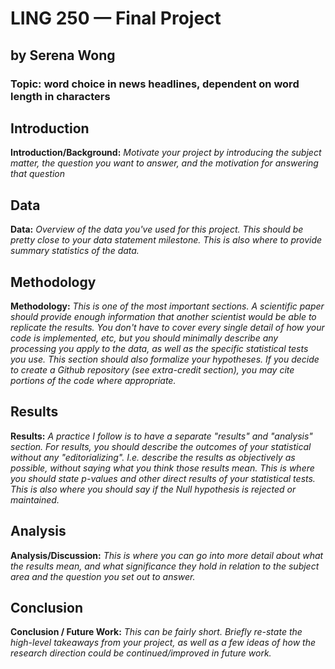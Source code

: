 # LING 250 — Final Project
## by Serena Wong ##

### Topic: word choice in news headlines, dependent on word length in characters

## Introduction
**Introduction/Background:** *Motivate your project by introducing the subject matter, the question you want to answer, and the motivation for answering that question*

## Data

**Data:** *Overview of the data you've used for this project. This should be pretty close to your data statement milestone. This is also where to provide summary statistics of the data.*

## Methodology 

**Methodology:** *This is one of the most important sections. A scientific paper should provide enough information that another scientist would be able to replicate the results. You don't have to cover every single detail of how your code is implemented, etc, but you should minimally describe any processing you apply to the data, as well as the specific statistical tests you use. This section should also formalize your hypotheses. If you decide to create a Github repository (see extra-credit section), you may cite portions of the code where appropriate.*

## Results

**Results:** *A practice I follow is to have a separate "results" and "analysis" section. For results, you should describe the outcomes of your statistical without any "editorializing". I.e. describe the results as objectively as possible, without saying what you think those results mean. This is where you should state p-values and other direct results of your statistical tests. This is also where you should say if the Null hypothesis is rejected or maintained.*

## Analysis

**Analysis/Discussion:** *This is where you can go into more detail about what the results mean, and what significance they hold in relation to the subject area and the question you set out to answer.*

## Conclusion

**Conclusion / Future Work:** *This can be fairly short. Briefly re-state the high-level takeaways from your project, as well as a few ideas of how the research direction could be continued/improved in future work.*